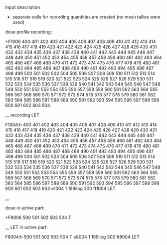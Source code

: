 Input description

- separate cells for recording quantities are created (no mesh tallies were used)

dose profile recording:

+F1006 400   401  402  403  404  405  406  407  408  409  410  411  412  413
        414  415  416  417  418  419  420  421  422  423  424  425  426  427
        428  429  430  431  432  433  434  435  436  437  438  439  440  441
        442  443  444  445  446  447  448  449  450  451  452  453  454  455
        456  457  458  459  460  461  462  463  464  465  466  467  468  469
        470  471  472  473  474  475  476  477  478  479  480  481  482  483
        484  485  486  487  488  489  490  491  492  493  494  495  496  497
        498  499  500  501  502  503  504  505  506  507  508  509  510  511
        512  513  514  515  516  517  518  519  520  521  522  523  524  525
        526  527  528  529  530  531  532  533  534  535  536  537  538  539
        540  541  542  543  544  545  546  547  548  549  550  551  552  553
        554  555  556  557  558  559  560  561  562  563  564  565  566  567
        568  569  570  571  572  573  574  575  576  577  578  579  580  581
        582  583  584  585  586  587  588  589  590  591  592  593  594  595
        596  597  598  599  600  601  602  603  604

__
recording LET

F1004:h 400  401  402  403  404  405  406  407  408  409  410  411  412  413
        414  415  416  417  418  419  420  421  422  423  424  425  426  427
        428  429  430  431  432  433  434  435  436  437  438  439  440  441
        442  443  444  445  446  447  448  449  450  451  452  453  454  455
        456  457  458  459  460  461  462  463  464  465  466  467  468  469
        470  471  472  473  474  475  476  477  478  479  480  481  482  483
        484  485  486  487  488  489  490  491  492  493  494  495  496  497
        498  499  500  501  502  503  504  505  506  507  508  509  510  511
        512  513  514  515  516  517  518  519  520  521  522  523  524  525
        526  527  528  529  530  531  532  533  534  535  536  537  538  539
        540  541  542  543  544  545  546  547  548  549  550  551  552  553
        554  555  556  557  558  559  560  561  562  563  564  565  566  567
        568  569  570  571  572  573  574  575  576  577  578  579  580  581
        582  583  584  585  586  587  588  589  590  591  592  593  594  595
        596  597  598  599  600  601  602  603  604
e1004 1 199ilog 300
ft1004 LET

__

dose in active part:

+F8006 500 501 502 503 504 T

__
LET in active part:

F8004:h 500 501 502 503 504 T
e8004 1 199ilog 300
ft8004 LET
